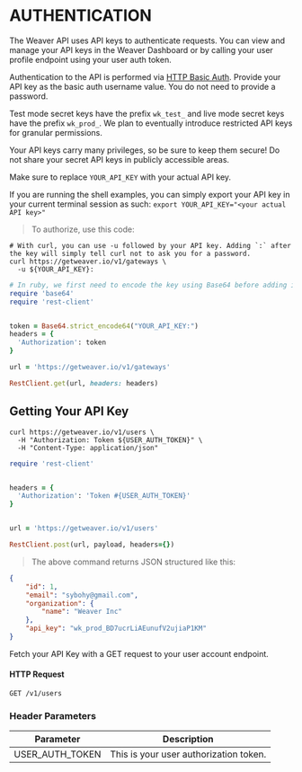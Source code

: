 # AUTHENTICATION

The Weaver API uses API keys to authenticate requests. You can view and manage your API keys in the Weaver Dashboard or by calling your user profile endpoint using your user auth token.

Authentication to the API is performed via [HTTP Basic Auth](https://en.wikipedia.org/wiki/Basic_access_authentication). Provide your API key as the basic auth username value. You do not need to provide a password.

Test mode secret keys have the prefix `wk_test_` and live mode secret keys have the prefix `wk_prod_`. We plan to eventually introduce restricted API keys for granular permissions.

Your API keys carry many privileges, so be sure to keep them secure! Do not share your secret API keys in publicly accessible areas.

<aside class="notice">
Make sure to replace <code>YOUR_API_KEY</code> with your actual API key.
</aside>

If you are running the shell examples, you can simply export your API key in your current terminal session as such: `export YOUR_API_KEY="<your actual API key>"`


> To authorize, use this code:

```shell
# With curl, you can use -u followed by your API key. Adding `:` after the key will simply tell curl not to ask you for a password.
curl https://getweaver.io/v1/gateways \
  -u ${YOUR_API_KEY}:
```

```ruby
# In ruby, we first need to encode the key using Base64 before adding it to the request header
require 'base64'
require 'rest-client'


token = Base64.strict_encode64("YOUR_API_KEY:")
headers = {
  'Authorization': token
}

url = 'https://getweaver.io/v1/gateways'

RestClient.get(url, headers: headers)
```


## Getting Your API Key
```shell
curl https://getweaver.io/v1/users \
  -H "Authorization: Token ${USER_AUTH_TOKEN}" \
  -H "Content-Type: application/json"
```

```ruby
require 'rest-client'


headers = {
  'Authorization': 'Token #{USER_AUTH_TOKEN}'
}


url = 'https://getweaver.io/v1/users'

RestClient.post(url, payload, headers={})
```

> The above command returns JSON structured like this:

```json
{
    "id": 1,
    "email": "sybohy@gmail.com",
    "organization": {
        "name": "Weaver Inc"
    },
    "api_key": "wk_prod_BD7ucrLiAEunufV2ujiaP1KM"
}
```

Fetch your API Key with a GET request to your user account endpoint.

#### HTTP Request

`GET /v1/users`

### Header Parameters

Parameter | Description
--------- | -----------
USER_AUTH_TOKEN | This is your user authorization token.
